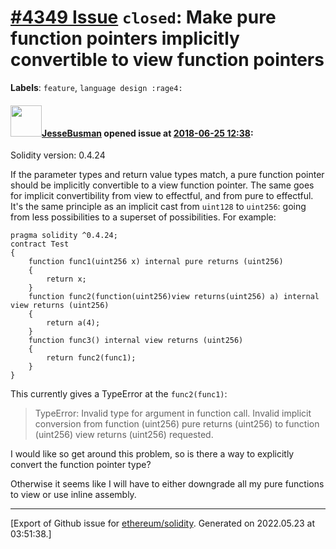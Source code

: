 # [\#4349 Issue](https://github.com/ethereum/solidity/issues/4349) `closed`: Make pure function pointers implicitly convertible to view function pointers
**Labels**: `feature`, `language design :rage4:`


#### <img src="https://avatars.githubusercontent.com/u/15786311?u=c2d4bee0a17ba1100d8da87a4e0bbfe7af16f18e&v=4" width="50">[JesseBusman](https://github.com/JesseBusman) opened issue at [2018-06-25 12:38](https://github.com/ethereum/solidity/issues/4349):

Solidity version: 0.4.24

If the parameter types and return value types match, a pure function pointer should be implicitly convertible to a view function pointer. The same goes for implicit convertibility from view to effectful, and from pure to effectful. It's the same principle as an implicit cast from `uint128` to `uint256`: going from less possibilities to a superset of possibilities.  For example:

```
pragma solidity ^0.4.24;
contract Test
{
    function func1(uint256 x) internal pure returns (uint256)
    {
        return x;
    }
    function func2(function(uint256)view returns(uint256) a) internal view returns (uint256)
    {
        return a(4);
    }
    function func3() internal view returns (uint256)
    {
        return func2(func1);
    }
}
```

This currently gives a TypeError at the `func2(func1)`:

> TypeError: Invalid type for argument in function call. Invalid implicit conversion from function (uint256) pure returns (uint256) to function (uint256) view returns (uint256) requested.

I would like so get around this problem, so is there a way to explicitly convert the function pointer type?

Otherwise it seems like I will have to either downgrade all my pure functions to view or use inline assembly.




-------------------------------------------------------------------------------



[Export of Github issue for [ethereum/solidity](https://github.com/ethereum/solidity). Generated on 2022.05.23 at 03:51:38.]
